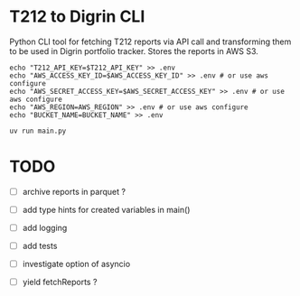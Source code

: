 # T212 to Digrin CLI
Python CLI tool for fetching T212 reports via API call and transforming them to be used in Digrin portfolio tracker. Stores the reports in AWS S3.

```
echo "T212_API_KEY=$T212_API_KEY" >> .env
echo "AWS_ACCESS_KEY_ID=$AWS_ACCESS_KEY_ID" >> .env # or use aws configure
echo "AWS_SECRET_ACCESS_KEY=$AWS_SECRET_ACCESS_KEY" >> .env # or use aws configure
echo "AWS_REGION=AWS_REGION" >> .env # or use aws configure
echo "BUCKET_NAME=BUCKET_NAME" >> .env
```

```
uv run main.py
```

# TODO

- [ ] archive reports in parquet ?

- [ ] add type hints for created variables in main()

- [ ] add logging

- [ ] add tests

- [ ] investigate option of asyncio

- [ ] yield fetchReports ?
